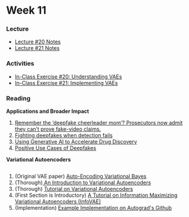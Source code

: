 # Week 11

### Lecture
- [Lecture #20 Notes](https://github.com/onefishy/am207/blob/master/Lectures/lecture_20_notes.ipynb)
- [Lecture #21 Notes](https://github.com/onefishy/am207/blob/master/Lectures/lecture_21_notes.ipynb)

### Activities
- [In-Class Exercise #20: Understanding VAEs](https://deepnote.com/project/AM207Fall202120-Understandign-VAEs-U9otxtT6TTm4dX_6KoPSZw)
- [In-Class Exercise #21: Implementing VAEs](https://deepnote.com/project/AM207Fall202121-Implementing-VAEs-p0DU9Iy4SSmW2hO3MVhwzg)

### Reading
<p><strong>Applications and Broader Impact</strong></p>
<ol>
    <li><a class="inline_disabled" href="https://www.washingtonpost.com/technology/2021/05/14/deepfake-cheer-mom-claims-dropped/" target="_blank" rel="noopener">Remember the &lsquo;deepfake cheerleader mom&rsquo;? Prosecutors now admit they can&rsquo;t prove fake-video claims.</a></li>
    <li><a class="inline_disabled" href="https://www.brookings.edu/research/fighting-deepfakes-when-detection-fails/" target="_blank" rel="noopener">Fighting deepfakes when detection fails</a></li>
    <li><a class="inline_disabled" href="https://www.ibm.com/blogs/research/2020/06/accelerated-discovery/" target="_blank" rel="noopener">Using Generative AI to Accelerate Drug Discovery</a></li>
    <li><a class="inline_disabled" href="https://towardsdatascience.com/positive-use-cases-of-deepfakes-49f510056387" target="_blank" rel="noopener">Positive Use Cases of Deepfakes</a></li>
</ol>
<p><strong>Variational Autoencoders</strong></p>
<div class="page" title="Page 1">
    <div class="section">
        <div class="layoutArea">
            <div class="column">
                <ol>
                    <li><span>(Original VAE paper) <a href="https://arxiv.org/pdf/1312.6114.pdf">Auto-Encoding Variational Bayes </a></span></li>
                    <li>(Thorough)<a href="https://arxiv.org/pdf/1906.02691.pdf"> An Introduction to Variational Autoencoders</a></li>
                    <li><span>(Thorough) <a href="https://arxiv.org/pdf/1606.05908.pdf">Tutorial on Variational Autoencoders</a></span></li>
                    <li><span><a href="https://arxiv.org/pdf/1606.05908.pdf"></a></span><span><a href="https://arxiv.org/pdf/1606.05908.pdf"></a>(First Section is Introductory) <a href="https://ermongroup.github.io/blog/a-tutorial-on-mmd-variational-autoencoders/">A Tutorial on Information Maximizing Variational Autoencoders (InfoVAE)</a></span></li>
                    <li><span>(Implementation) <a href="https://github.com/HIPS/autograd/blob/master/examples/variational_autoencoder.py">Example Implementation on Autograd's Github</a></span></li>
                </ol>
            </div>
        </div>
    </div>
</div>
